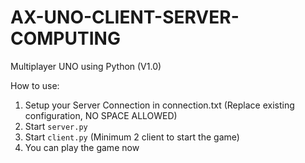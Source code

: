 # AX-UNO-CLIENT-SERVER-COMPUTING
Multiplayer UNO using Python (V1.0)

How to use:
1. Setup your Server Connection in connection.txt (Replace existing configuration, NO SPACE ALLOWED)
2. Start ```server.py```
3. Start ```client.py``` (Minimum 2 client to start the game)
4. You can play the game now
